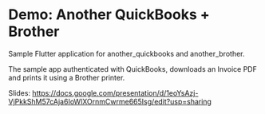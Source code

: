 # Demo: Another QuickBooks + Brother 

Sample Flutter application for another_quickbooks and another_brother. 

The sample app authenticated with QuickBooks, downloads an Invoice PDF and prints it using a Brother printer.

Slides: https://docs.google.com/presentation/d/1eoYsAzj-VjPkkShM57cAja6IoWlXOrnmCwrme665Isg/edit?usp=sharing

